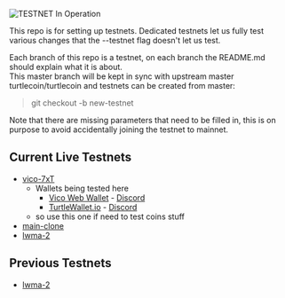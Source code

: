 ![TESTNET In Operation](https://user-images.githubusercontent.com/317/40411678-465103e0-5e9b-11e8-8ac0-84538920aabe.png)

This repo is for setting up testnets. Dedicated testnets let us fully test various changes that the --testnet flag doesn't let us test.

Each branch of this repo is a testnet, on each branch the README.md should explain what it is about.  
This master branch will be kept in sync with upstream master turtlecoin/turtlecoin and testnets can be created from master:  
> git checkout -b new-testnet

Note that there are missing parameters that need to be filled in, this is on purpose to avoid accidentally joining the testnet to mainnet.  

## Current Live Testnets

- [vico-7xT](https://github.com/turtlecoin/testnet/tree/vico-7xT)
  * Wallets being tested here
    - [Vico Web Wallet](https://vico-web-wallet.turtlecoin.ws/redeem.php?key=wVishaQguTRTL70Mem5rLOTasdTOblnY8JBjTRTLtk4mE3sLOTafTO2QNfhkwVnpDrgu6sFcTRTLhkbt8ZjLOTasdadTOqJRWzl7Yl) - [Discord](https://discord.gg/FBzS7J6)
    - [TurtleWallet.io](https://beta.turtlewallet.io/) - [Discord](https://discord.gg/Z4utZ7x)
  * so use this one if need to test coins stuff
- [main-clone](https://github.com/turtlecoin/testnet/tree/main-clone)
- [lwma-2](https://github.com/turtlecoin/testnet/tree/lwma-2)

## Previous Testnets

- [lwma-2](https://github.com/turtlecoin/testnet/tree/lwma-2)
